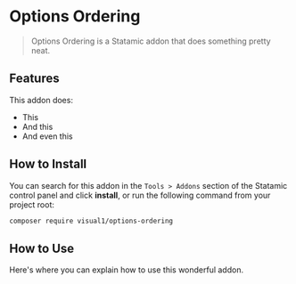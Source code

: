 # Options Ordering

> Options Ordering is a Statamic addon that does something pretty neat.

## Features

This addon does:

- This
- And this
- And even this

## How to Install

You can search for this addon in the `Tools > Addons` section of the Statamic control panel and click **install**, or run the following command from your project root:

``` bash
composer require visual1/options-ordering
```

## How to Use

Here's where you can explain how to use this wonderful addon.
